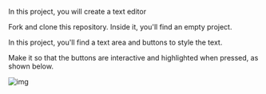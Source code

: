 In this project, you will create a text editor

Fork and clone this repository. Inside it, you'll find an empty project.

In this project, you'll find a text area and buttons to style the text.

Make it so that the buttons are interactive and highlighted when pressed, as shown below.

![img](https://i.imgur.com/YcSxJA8.gif)
